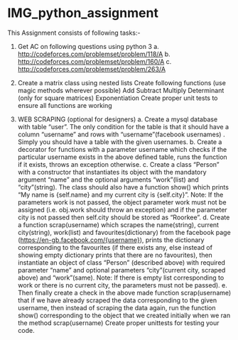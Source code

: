 # IMG_python_assignment

This Assignment consists of following tasks:- 
1. Get AC on following questions using python 3
  a. http://codeforces.com/problemset/problem/118/A
  b. http://codeforces.com/problemset/problem/160/A
  c. http://codeforces.com/problemset/problem/263/A
2. Create a matrix class using nested lists
   Create following functions (use magic methods wherever possible) 
      Add
      Subtract
      Multiply
      Determinant (only for square matrices)
      Exponentiation
   Create proper unit tests to ensure all functions are working

3. WEB SCRAPING (optional for designers)
  a. Create a mysql database with table “user”. The only condition for the table is that it should have a column “username” and rows with “username”(facebook usernames) . Simply you should have a table with the given usernames.
  b. Create a decorator for functions with a parameter username which checks if the particular username exists in the above defined table, runs the function if it exists, throws an exception otherwise.
  c. Create a class “Person” with a constructor that instantiates its object with the mandatory argument “name” and the optional arguments “work”(list) and “city”(string). The class should also have a function show() which prints “My name is {self.name} and my current city is {self.city}”. 
  Note: If the parameters work is not passed, the object parameter work must not be assigned (i.e. obj.work should throw an exception) and if the parameter city is not passed then self.city should be stored as “Roorkee”.
  d. Create a function scrap(username) which scrapes the name(string), current city(string), work(list) and favourites(dictionary) from the facebook page (https://en-gb.facebook.com/{username}), prints the dictionary corresponding to the favourites (if there exists any, else instead of showing empty dictionary prints that there are no favourites), then instantiate an object of class “Person” (described above) with required parameter “name” and optional parameters “city”(current city, scraped above) and “work”(same).
  Note: If there is empty list corresponding to work or there is no current city, the parameters must not be passed).
  e. Then finally create a check in the above made function scrap(username) that if we have already scraped the data corresponding to the given username, then instead of scraping the data again, run the function show() corresponding to the object that we created initially when we ran the method scrap(username)
  Create proper unittests for testing your code.
